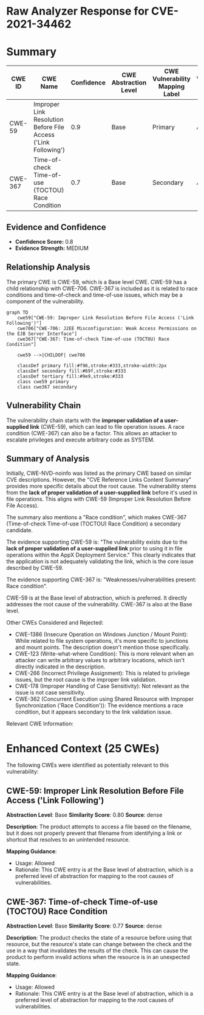 # Raw Analyzer Response for CVE-2021-34462

# Summary
| CWE ID | CWE Name | Confidence | CWE Abstraction Level | CWE Vulnerability Mapping Label | CWE-Vulnerability Mapping Notes |
|---|---|---|---|---|---|
| CWE-59 | Improper Link Resolution Before File Access ('Link Following') | 0.9 | Base | Primary | Allowed |
| CWE-367 | Time-of-check Time-of-use (TOCTOU) Race Condition | 0.7 | Base | Secondary | Allowed |

## Evidence and Confidence

*   **Confidence Score:** 0.8
*   **Evidence Strength:** MEDIUM

## Relationship Analysis
The primary CWE is CWE-59, which is a Base level CWE. CWE-59 has a child relationship with CWE-706. CWE-367 is included as it is related to race conditions and time-of-check and time-of-use issues, which may be a component of the vulnerability.
```mermaid
graph TD
    cwe59["CWE-59: Improper Link Resolution Before File Access ('Link Following')"]
    cwe706["CWE-706: J2EE Misconfiguration: Weak Access Permissions on the EJB Server Interface"]
    cwe367["CWE-367: Time-of-check Time-of-use (TOCTOU) Race Condition"]

    cwe59 -->|CHILDOF| cwe706

    classDef primary fill:#f96,stroke:#333,stroke-width:2px
    classDef secondary fill:#69f,stroke:#333
    classDef tertiary fill:#9e9,stroke:#333
    class cwe59 primary
    class cwe367 secondary
```

## Vulnerability Chain
The vulnerability chain starts with the **improper validation of a user-supplied link** (CWE-59), which can lead to file operation issues. A race condition (CWE-367) can also be a factor. This allows an attacker to escalate privileges and execute arbitrary code as SYSTEM.

## Summary of Analysis
Initially, CWE-NVD-noinfo was listed as the primary CWE based on similar CVE descriptions. However, the "CVE Reference Links Content Summary" provides more specific details about the root cause. The vulnerability stems from the **lack of proper validation of a user-supplied link** before it's used in file operations. This aligns with CWE-59 (Improper Link Resolution Before File Access).

The summary also mentions a "Race condition", which makes CWE-367 (Time-of-check Time-of-use (TOCTOU) Race Condition) a secondary candidate.

The evidence supporting CWE-59 is: "The vulnerability exists due to the **lack of proper validation of a user-supplied link** prior to using it in file operations within the AppX Deployment Service." This clearly indicates that the application is not adequately validating the link, which is the core issue described by CWE-59.

The evidence supporting CWE-367 is: "Weaknesses/vulnerabilities present: Race condition".

CWE-59 is at the Base level of abstraction, which is preferred. It directly addresses the root cause of the vulnerability. CWE-367 is also at the Base level.

Other CWEs Considered and Rejected:

*   CWE-1386 (Insecure Operation on Windows Junction / Mount Point): While related to file system operations, it's more specific to junctions and mount points. The description doesn't mention those specifically.
*   CWE-123 (Write-what-where Condition): This is more relevant when an attacker can write arbitrary values to arbitrary locations, which isn't directly indicated in the description.
*   CWE-266 (Incorrect Privilege Assignment): This is related to privilege issues, but the root cause is the improper link validation.
*   CWE-178 (Improper Handling of Case Sensitivity): Not relevant as the issue is not case sensitivity.
*   CWE-362 (Concurrent Execution using Shared Resource with Improper Synchronization ('Race Condition')): The evidence mentions a race condition, but it appears secondary to the link validation issue.

Relevant CWE Information:

# Enhanced Context (25 CWEs)
The following CWEs were identified as potentially relevant to this vulnerability:

## CWE-59: Improper Link Resolution Before File Access ('Link Following')
**Abstraction Level**: Base
**Similarity Score**: 0.80
**Source**: dense

**Description**:
The product attempts to access a file based on the filename, but it does not properly prevent that filename from identifying a link or shortcut that resolves to an unintended resource.

**Mapping Guidance**:
- Usage: Allowed
- Rationale: This CWE entry is at the Base level of abstraction, which is a preferred level of abstraction for mapping to the root causes of vulnerabilities.

## CWE-367: Time-of-check Time-of-use (TOCTOU) Race Condition
**Abstraction Level**: Base
**Similarity Score**: 0.77
**Source**: dense

**Description**:
The product checks the state of a resource before using that resource, but the resource's state can change between the check and the use in a way that invalidates the results of the check. This can cause the product to perform invalid actions when the resource is in an unexpected state.

**Mapping Guidance**:
- Usage: Allowed
- Rationale: This CWE entry is at the Base level of abstraction, which is a preferred level of abstraction for mapping to the root causes of vulnerabilities.